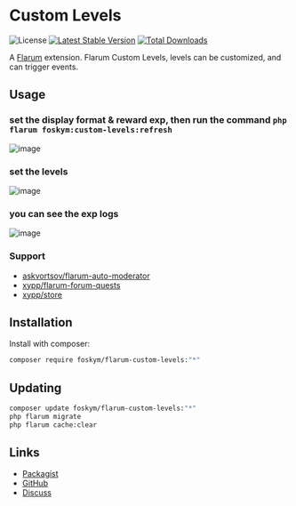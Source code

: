 # Custom Levels

![License](https://img.shields.io/badge/license-MIT-blue.svg) [![Latest Stable Version](https://img.shields.io/packagist/v/foskym/flarum-custom-levels.svg)](https://packagist.org/packages/foskym/flarum-custom-levels) [![Total Downloads](https://img.shields.io/packagist/dt/foskym/flarum-custom-levels.svg)](https://packagist.org/packages/foskym/flarum-custom-levels)

A [Flarum](http://flarum.org) extension. Flarum Custom Levels, levels can be customized, and can trigger events.

## Usage
### set the display format & reward exp, then run the command `php flarum foskym:custom-levels:refresh`
![image](https://github.com/user-attachments/assets/3ea0fee3-b852-4390-bf22-b6c0b97795d3)

### set the levels
![image](https://github.com/user-attachments/assets/dfdeeb12-8555-428e-9702-266b58fa3f92)

### you can see the exp logs
![image](https://github.com/user-attachments/assets/9c718859-05d5-42a7-bba1-eb68f377e6e6)

### Support
- [askvortsov/flarum-auto-moderator](https://github.com/askvortsov1/flarum-automod)
- [xypp/flarum-forum-quests](https://github.com/zxy19/flarum-forum-quests)
- [xypp/store](https://github.com/zxy19/store)

## Installation

Install with composer:

```sh
composer require foskym/flarum-custom-levels:"*"
```

## Updating

```sh
composer update foskym/flarum-custom-levels:"*"
php flarum migrate
php flarum cache:clear
```

## Links

- [Packagist](https://packagist.org/packages/foskym/flarum-custom-levels)
- [GitHub](https://github.com/foskym/flarum-custom-levels)
- [Discuss](https://discuss.flarum.org/d/34761-custom-levels)
